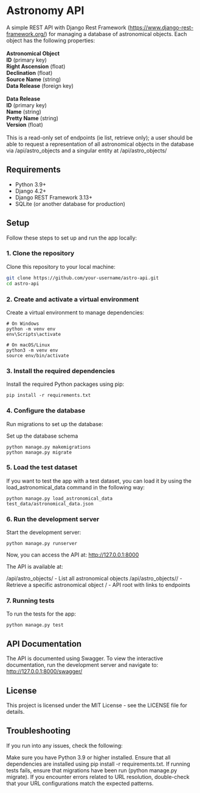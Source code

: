 # Astronomy API

A simple REST API with Django Rest Framework (https://www.django-rest-framework.org/) for managing a database of astronomical objects. 
Each object has the following properties:<br />
<br />
**Astronomical Object** <br />
**ID** (primary key) <br />
**Right Ascension** (float) <br />
**Declination** (float) <br />
**Source Name** (string) <br />
**Data Release** (foreign key)<br />
<br />
**Data Release** <br />
**ID** (primary key) <br />
**Name** (string) <br />
**Pretty Name** (string) <br />
**Version** (float) <br />
<br />
This is a read-only set of endpoints (ie list, retrieve only); a user should be able to request a representation of all astronomical objects in the database via /api/astro_objects and a singular entity at /api/astro_objects/<id> 


## Requirements

- Python 3.9+
- Django 4.2+
- Django REST Framework 3.13+
- SQLite (or another database for production)

## Setup

Follow these steps to set up and run the app locally:

### 1. Clone the repository

Clone this repository to your local machine:

```bash
git clone https://github.com/your-username/astro-api.git
cd astro-api
```

### 2. Create and activate a virtual environment
Create a virtual environment to manage dependencies:

```
# On Windows
python -m venv env
env\Scripts\activate

# On macOS/Linux
python3 -m venv env
source env/bin/activate
```
### 3. Install the required dependencies
Install the required Python packages using pip:

```
pip install -r requirements.txt
```
### 4. Configure the database
Run migrations to set up the database:

Set up the database schema
```
python manage.py makemigrations
python manage.py migrate
```

### 5. Load the test dataset
If you want to test the app with a test dataset, you can load it by using the load_astronomical_data command in the following way:

```
python manage.py load_astronomical_data test_data/astronomical_data.json
```
### 6. Run the development server
Start the development server:
```
python manage.py runserver
```

Now, you can access the API at:
http://127.0.0.1:8000

The API is available at:

/api/astro_objects/ - List all astronomical objects
/api/astro_objects/<id>/ - Retrieve a specific astronomical object
/ - API root with links to endpoints

### 7. Running tests
To run the tests for the app:
```
python manage.py test
```

## API Documentation
The API is documented using Swagger. To view the interactive documentation, run the development server and navigate to:
http://127.0.0.1:8000/swagger/


## License
This project is licensed under the MIT License - see the LICENSE file for details.

## Troubleshooting
If you run into any issues, check the following:

Make sure you have Python 3.9 or higher installed.
Ensure that all dependencies are installed using pip install -r requirements.txt.
If running tests fails, ensure that migrations have been run (python manage.py migrate).
If you encounter errors related to URL resolution, double-check that your URL configurations match the expected patterns.
